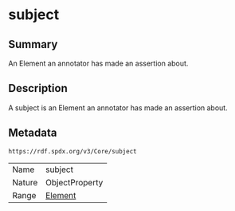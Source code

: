 <!-- Automatically generated by spec-parser v2.0.0 on 2024-01-12T14:00:21.817658+00:00 -->
<!-- SPDX-License-Identifier: Community-Spec-1.0 -->

# subject

## Summary

An Element an annotator has made an assertion about.


## Description

A subject is an Element an annotator has made an assertion about.


## Metadata

`https://rdf.spdx.org/v3/Core/subject`


| | |
|---|---|
| Name | subject |
| Nature | ObjectProperty |
| Range | [Element](../Classes/Element.md) |





